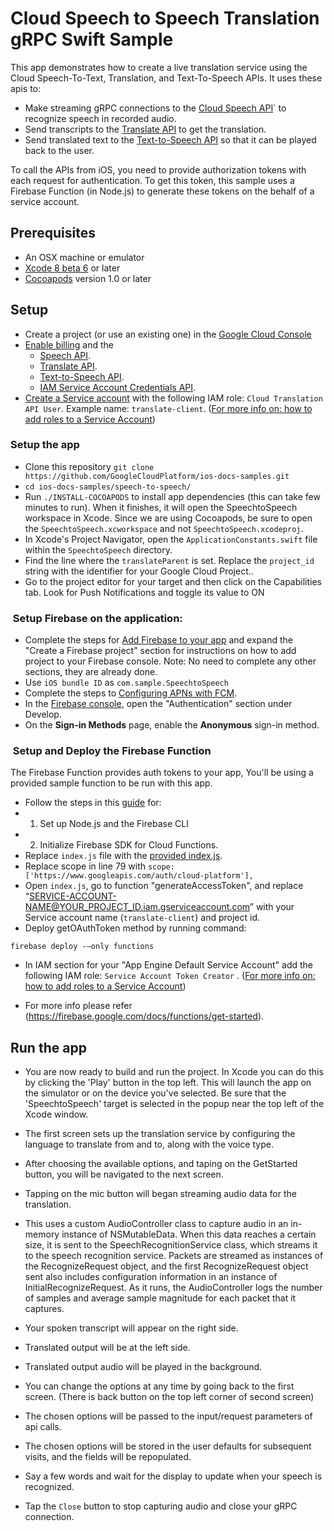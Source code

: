 # Cloud Speech to Speech Translation gRPC Swift Sample

This app demonstrates how to create a live translation service using the Cloud Speech-To-Text, Translation, and Text-To-Speech APIs. It uses these apis to:
* Make streaming gRPC connections to the [Cloud Speech API](https://cloud.google.com/speech/)` to recognize speech in recorded audio.
* Send transcripts to the [Translate API](https://cloud.google.com/translate/) to get the translation.
* Send translated text to the [Text-to-Speech API](https://cloud.google.com/text-to-speech/) so that it can be played back to the user.


To call the APIs from iOS, you need to provide authorization tokens with each request for authentication. To get this token, this sample uses a Firebase Function (in Node.js) to generate these tokens on the behalf of a service account.

## Prerequisites
- An OSX machine or emulator
- [Xcode 8 beta 6][xcode] or later
- [Cocoapods][cocoapods] version 1.0 or later

## Setup

- Create a project (or use an existing one) in the [Google Cloud Console][cloud-console]
- [Enable billing][billing] and the
    - [Speech API](https://console.cloud.google.com/apis/library/speech.googleapis.com).
    - [Translate API](https://console.cloud.google.com/apis/library/translate.googleapis.com).
    - [Text-to-Speech API](https://console.cloud.google.com/apis/library/texttospeech.googleapis.com).
    - [IAM Service Account Credentials API](https://console.cloud.google.com/apis/library/iamcredentials.googleapis.com).
- [Create a Service account](https://cloud.google.com/iam/docs/creating-managing-service-accounts) with the following IAM role: `Cloud Translation API User`. Example name: `translate-client`. ([For more info on: how to add roles to a Service Account](https://cloud.google.com/iam/docs/granting-roles-to-service-accounts#granting_access_to_a_service_account_for_a_resource))

###  Setup the app
- Clone this repository `git clone https://github.com/GoogleCloudPlatform/ios-docs-samples.git` 
- `cd ios-docs-samples/speech-to-speech/` 
- Run `./INSTALL-COCOAPODS` to install app dependencies (this can take few minutes to run). When it finishes, it will open the SpeechtoSpeech workspace in Xcode. Since we are using Cocoapods, be sure to open the `SpeechtoSpeech.xcworkspace` and not `SpeechtoSpeech.xcodeproj`.
- In Xcode's Project Navigator, open the `ApplicationConstants.swift` file within the `SpeechtoSpeech` directory.
- Find the line where the `translateParent` is set. Replace the `project_id` string with the identifier for your Google Cloud Project..
- Go to the project editor for your target and then click on the Capabilities tab. Look for Push Notifications and toggle its value to ON

###  Setup Firebase on the application:

- Complete the steps for [Add Firebase to your app](https://firebase.google.com/docs/ios/setup#add_firebase_to_your_app) and expand the "Create a Firebase project" section for instructions on how to add project to your Firebase console. Note: No need to complete any other sections, they are already done. 
- Use `iOS bundle ID` as `com.sample.SpeechtoSpeech`
- Complete the steps to [Configuring APNs with FCM](https://firebase.google.com/docs/cloud-messaging/ios/certs).
- In the [Firebase console](https://console.firebase.google.com/), open the "Authentication" section under Develop.
- On the **Sign-in Methods** page, enable the **Anonymous** sign-in method.

###  Setup and Deploy the Firebase Function 

The Firebase Function provides auth tokens to your app, You'll be using a provided sample function to be run with this app.

- Follow the steps in this [guide](https://firebase.google.com/docs/functions/get-started) for: 
- 1. Set up Node.js and the Firebase CLI
- 2. Initialize Firebase SDK for Cloud Functions.
- Replace `index.js` file with the [provided index.js](https://github.com/GoogleCloudPlatform/nodejs-docs-samples/blob/master/functions/dialogflow/functions/index.js).
- Replace scope in line 79 with `scope: ['https://www.googleapis.com/auth/cloud-platform'],`
- Open `index.js`, go to function "generateAccessToken", and replace “SERVICE-ACCOUNT-NAME@YOUR_PROJECT_ID.iam.gserviceaccount.com” with your Service account name (`translate-client`) and project id. 
- Deploy getOAuthToken method by running command:
```
firebase deploy -—only functions
```
- In IAM section for your "App Engine Default Service Account" add the following IAM role: `Service Account Token Creator` . ([For more info on: how to add roles to a Service Account](https://cloud.google.com/iam/docs/granting-roles-to-service-accounts#granting_access_to_a_service_account_for_a_resource))

- For more info please refer (https://firebase.google.com/docs/functions/get-started).



## Run the app

- You are now ready to build and run the project. In Xcode you can do this by clicking the 'Play' button in the top left. This will launch the app on the simulator or on the device you've selected. Be sure that the 'SpeechtoSpeech' target is selected in the popup near the top left of the Xcode window.
- The first screen sets up the translation service by configuring the language to translate from and to, along with the voice type.
- After choosing the available options, and taping on the GetStarted button, you will be navigated to the next screen.
- Tapping on the mic button will began streaming audio data for the translation.
- This uses a custom AudioController class to capture audio in an in-memory instance of NSMutableData. When this data reaches a certain size, it is sent to the SpeechRecognitionService class, which streams it to the speech recognition service. Packets are streamed as instances of the RecognizeRequest object, and the first RecognizeRequest object sent also includes configuration information in an instance of InitialRecognizeRequest. As it runs, the AudioController logs the number of samples and average sample magnitude for each packet that it captures.
- Your spoken transcript will appear on the right side.
- Translated output will be at the left side.
- Translated output audio will be played in the background.
- You can change the options at any time by going back to the first screen. (There is back button on the top left corner of second screen)
- The chosen options will be passed to the input/request parameters of api calls.
- The chosen options will be stored in the user defaults for subsequent visits, and the fields will be repopulated.
- Say a few words and wait for the display to update when your speech is recognized.

- Tap the `Close` button to stop capturing audio and close your gRPC connection.

[cloud-console]: https://console.cloud.google.com
[git]: https://git-scm.com/
[xcode]: https://developer.apple.com/xcode/
[billing]: https://console.cloud.google.com/billing?project=_
[cocoapods]: https://cocoapods.org/
[gRPC Objective-C setup]: https://github.com/grpc/grpc/tree/master/src/objective-c
[Firebase]: https://firebase.google.com/



